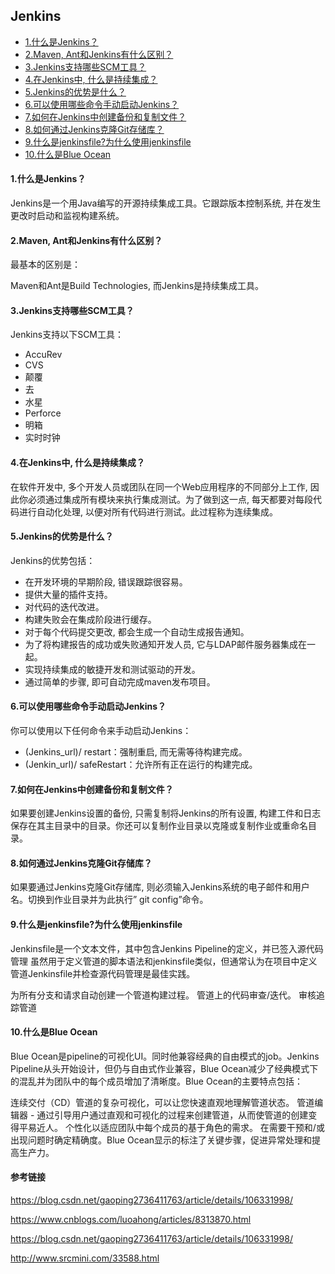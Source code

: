 ## Jenkins

* [1.什么是Jenkins？](#1什么是jenkins)
* [2.Maven, Ant和Jenkins有什么区别？](#2maven-ant和jenkins有什么区别)
* [3.Jenkins支持哪些SCM工具？](#3jenkins支持哪些scm工具)
* [4.在Jenkins中, 什么是持续集成？](#4在jenkins中-什么是持续集成)
* [5.Jenkins的优势是什么？](#5jenkins的优势是什么)
* [6.可以使用哪些命令手动启动Jenkins？](#6可以使用哪些命令手动启动jenkins)
* [7.如何在Jenkins中创建备份和复制文件？](#7如何在jenkins中创建备份和复制文件)
* [8.如何通过Jenkins克隆Git存储库？](#8如何通过jenkins克隆git存储库)
* [9.什么是jenkinsfile?为什么使用jenkinsfile](#9什么是jenkinsfile为什么使用jenkinsfile)
* [10.什么是Blue Ocean](#10什么是blue-ocean)


#### 1.什么是Jenkins？

Jenkins是一个用Java编写的开源持续集成工具。它跟踪版本控制系统, 并在发生更改时启动和监视构建系统。

#### 2.Maven, Ant和Jenkins有什么区别？

最基本的区别是：

Maven和Ant是Build Technologies, 而Jenkins是持续集成工具。

#### 3.Jenkins支持哪些SCM工具？

Jenkins支持以下SCM工具：

- AccuRev
- CVS
- 颠覆
- 去
- 水星
- Perforce
- 明箱
- 实时时钟

#### 4.在Jenkins中, 什么是持续集成？

在软件开发中, 多个开发人员或团队在同一个Web应用程序的不同部分上工作, 因此你必须通过集成所有模块来执行集成测试。为了做到这一点, 每天都要对每段代码进行自动化处理, 以便对所有代码进行测试。此过程称为连续集成。

#### 5.Jenkins的优势是什么？

Jenkins的优势包括：

- 在开发环境的早期阶段, 错误跟踪很容易。
- 提供大量的插件支持。
- 对代码的迭代改进。
- 构建失败会在集成阶段进行缓存。
- 对于每个代码提交更改, 都会生成一个自动生成报告通知。
- 为了将构建报告的成功或失败通知开发人员, 它与LDAP邮件服务器集成在一起。
- 实现持续集成的敏捷开发和测试驱动的开发。
- 通过简单的步骤, 即可自动完成maven发布项目。

#### 6.可以使用哪些命令手动启动Jenkins？

你可以使用以下任何命令来手动启动Jenkins：

- (Jenkins_url)/ restart：强制重启, 而无需等待构建完成。
- (Jenkin_url)/ safeRestart：允许所有正在运行的构建完成。

#### 7.如何在Jenkins中创建备份和复制文件？

如果要创建Jenkins设置的备份, 只需复制将Jenkins的所有设置, 构建工件和日志保存在其主目录中的目录。你还可以复制作业目录以克隆或复制作业或重命名目录。

#### 8.如何通过Jenkins克隆Git存储库？

如果要通过Jenkins克隆Git存储库, 则必须输入Jenkins系统的电子邮件和用户名。切换到作业目录并为此执行” git config”命令。

#### 9.什么是jenkinsfile?为什么使用jenkinsfile

Jenkinsfile是一个文本文件，其中包含Jenkins Pipeline的定义，并已签入源代码管理
虽然用于定义管道的脚本语法和jenkinsfile类似，但通常认为在项目中定义管道Jenkinsfile并检查源代码管理是最佳实践。

为所有分支和请求自动创建一个管道构建过程。
管道上的代码审查/迭代。
审核追踪管道

#### 10.什么是Blue Ocean

Blue Ocean是pipeline的可视化UI。同时他兼容经典的自由模式的job。Jenkins Pipeline从头开始设计，但仍与自由式作业兼容，Blue Ocean减少了经典模式下的混乱并为团队中的每个成员增加了清晰度。Blue Ocean的主要特点包括：

连续交付（CD）管道的复杂可视化，可以让您快速直观地理解管道状态。
管道编辑器 - 通过引导用户通过直观和可视化的过程来创建管道，从而使管道的创建变得平易近人。
个性化以适应团队中每个成员的基于角色的需求。
在需要干预和/或出现问题时确定精确度。Blue Ocean显示的标注了关键步骤，促进异常处理和提高生产力。

#### 参考链接

https://blog.csdn.net/gaoping2736411763/article/details/106331998/

https://www.cnblogs.com/luoahong/articles/8313870.html

https://blog.csdn.net/gaoping2736411763/article/details/106331998/

http://www.srcmini.com/33588.html
